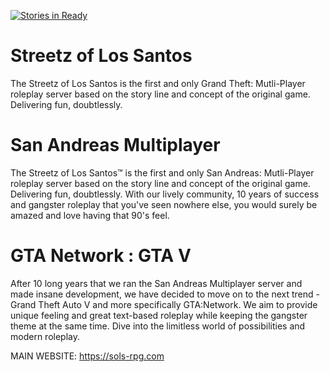 [![Stories in Ready](https://badge.waffle.io/pnshr/SOLSV.png?label=ready&title=Ready)](https://waffle.io/pnshr/SOLSV?utm_source=badge)
# Streetz of Los Santos
The Streetz of Los Santos is the first and only Grand Theft: Mutli-Player roleplay server based on the story line and concept of the original game. Delivering fun, doubtlessly.


# San Andreas Multiplayer
The Streetz of Los Santos™ is the first and only San Andreas: Mutli-Player roleplay server based on the story line and concept of the original game. Delivering fun, doubtlessly. With our lively community, 10 years of success and gangster roleplay that you've seen nowhere else, you would surely be amazed and love having that 90's feel.

# GTA Network : GTA V
After 10 long years that we ran the San Andreas Multiplayer server and made insane development, we have decided to move on to the next trend - Grand Theft Auto V and more specifically GTA:Network. We aim to provide unique feeling and great text-based roleplay while keeping the gangster theme at the same time. Dive into the limitless world of possibilities and modern roleplay.



MAIN WEBSITE: https://sols-rpg.com
